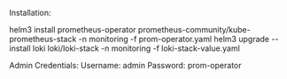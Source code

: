 Installation:

helm3 install prometheus-operator prometheus-community/kube-prometheus-stack -n monitoring -f prom-operator.yaml
helm3 upgrade --install loki loki/loki-stack  -n monitoring -f loki-stack-value.yaml

Admin Credentials:
Username: admin
Password: prom-operator

